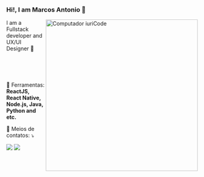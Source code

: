 ### Hi!, I am Marcos Antonio 👋

<img src="https://raw.githubusercontent.com/MicaelliMedeiros/micaellimedeiros/master/image/computer-illustration.png" min-width="400px" max-width="400px" width="400px" align="right" alt="Computador iuriCode">

<p align="left"> 
  I am a Fullstack developer and UX/UI Designer 🚀
</p>




<br>
<br>
<br>

<p align="left">
  💼 Ferramentas: <strong> ReactJS, React Native, Node.js, Java, Python and etc.</strong>
</p>

<p align="left">
  💌 Meios de contatos: ⤵️
</p>

<p align="left">
  <a href="#" alt="Gmail">
  <img src="https://img.shields.io/badge/-Gmail-FF0000?style=flat-square&labelColor=FF0000&logo=gmail&logoColor=white&link=mailto:marcos.ma13@hotmail.com" /></a>

  <a href="https://www.linkedin.com/in/marcos-antonioserrita/" alt="Linkedin">
  <img src="https://img.shields.io/badge/-Linkedin-0e76a8?style=flat-square&logo=Linkedin&logoColor=white&link=https://www.linkedin.com/in/marcos-antonioserrita/" /></a>

 
</p>  
